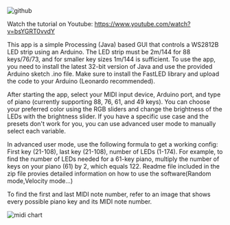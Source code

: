 ![github](https://user-images.githubusercontent.com/62844718/219884748-a75d5ed3-9e97-40cb-a85f-8a5ebbb8724b.png)

Watch the tutorial on Youtube: https://www.youtube.com/watch?v=bsYGRT0vvdY

This app is a simple Processing (Java) based GUI that controls a WS2812B LED strip using an Arduino. 
The LED strip must be 2m/144 for 88 keys/76/73, and for smaller key sizes 1m/144 is sufficient. 
To use the app, you need to install the latest 32-bit version of Java and use the provided Arduino sketch .ino file.
Make sure to install the FastLED library and upload the code to your Arduino (Leonardo recommended).

After starting the app, select your MIDI input device, Arduino port, and type of piano (currently supporting 88, 76, 61, and 49 keys).
You can choose your preferred color using the RGB sliders and change the brightness of the LEDs with the brightness slider. 
If you have a specific use case and the presets don't work for you, you can use advanced user mode to manually select each variable.

In advanced user mode, use the following formula to get a working config: First key (21-108), last key (21-108), number of LEDs (1-174).
For example, to find the number of LEDs needed for a 61-key piano, multiply the number of keys on your piano (61) by 2, which equals 122.
Readme file included in the zip file provies detailed information on how to use the software(Random mode,Velocity mode...)

To find the first and last MIDI note number, refer to an image that shows every possible piano key and its MIDI note number.

![midi chart](https://user-images.githubusercontent.com/62844718/206138883-35bb5a70-2aed-457f-ab51-72d7f7806af9.png)



